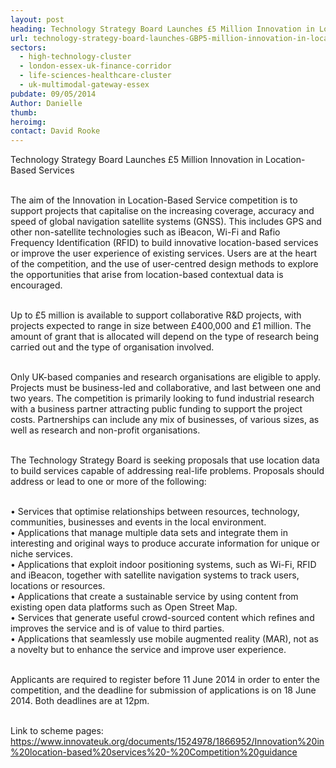 ```yaml
---
layout: post
heading: Technology Strategy Board Launches £5 Million Innovation in Location-Based Services
url: technology-strategy-board-launches-GBP5-million-innovation-in-location-based-services
sectors:
  - high-technology-cluster
  - london-essex-uk-finance-corridor
  - life-sciences-healthcare-cluster
  - uk-multimodal-gateway-essex 
pubdate: 09/05/2014
Author: Danielle
thumb: 
heroimg: 
contact: David Rooke
---
```

<p>Technology Strategy Board Launches £5 Million Innovation in Location-Based Services<br/> </p><p>The aim of the Innovation in Location-Based Service competition is to support projects that capitalise on the increasing coverage, accuracy and speed of global navigation satellite systems (GNSS). This includes GPS and other non-satellite technologies such as iBeacon, Wi-Fi and Rafio Frequency Identification (RFID) to build innovative location-based services or improve the user experience of existing services. Users are at the heart of the competition, and the use of user-centred design methods to explore the opportunities that arise from location-based contextual data is encouraged.<br/> </p><p>Up to £5 million is available to support collaborative R&amp;D projects, with projects expected to range in size between £400,000 and £1 million. The amount of grant that is allocated will depend on the type of research being carried out and the type of organisation involved.<br/> </p><p>Only UK-based companies and research organisations are eligible to apply. Projects must be business-led and collaborative, and last between one and two years. The competition is primarily looking to fund industrial research with a business partner attracting public funding to support the project costs. Partnerships can include any mix of businesses, of various sizes, as well as research and non-profit organisations.<br/> </p><p>The Technology Strategy Board is seeking proposals that use location data to build services capable of addressing real-life problems. Proposals should address or lead to one or more of the following:<br/> </p><p>• Services that optimise relationships between resources, technology, communities, businesses and events in the local environment.<br/>• Applications that manage multiple data sets and integrate them in interesting and original ways to produce accurate information for unique or niche services.<br/>• Applications that exploit indoor positioning systems, such as Wi-Fi, RFID and iBeacon, together with satellite navigation systems to track users, locations or resources.<br/>• Applications that create a sustainable service by using content from existing open data platforms such as Open Street Map.<br/>• Services that generate useful crowd-sourced content which refines and improves the service and is of value to third parties.<br/>• Applications that seamlessly use mobile augmented reality (MAR), not as a novelty but to enhance the service and improve user experience.<br/> </p><p>Applicants are required to register before 11 June 2014 in order to enter the competition, and the deadline for submission of applications is on 18 June 2014. Both deadlines are at 12pm.<br/> </p><p>Link to scheme pages: <a href='https://www.innovateuk.org/documents/1524978/1866952/Innovation%20in%20location-based%20services%20-%20Competition%20guidance'>https://www.innovateuk.org/documents/1524978/1866952/Innovation%20in%20location-based%20services%20-%20Competition%20guidance</a></p>